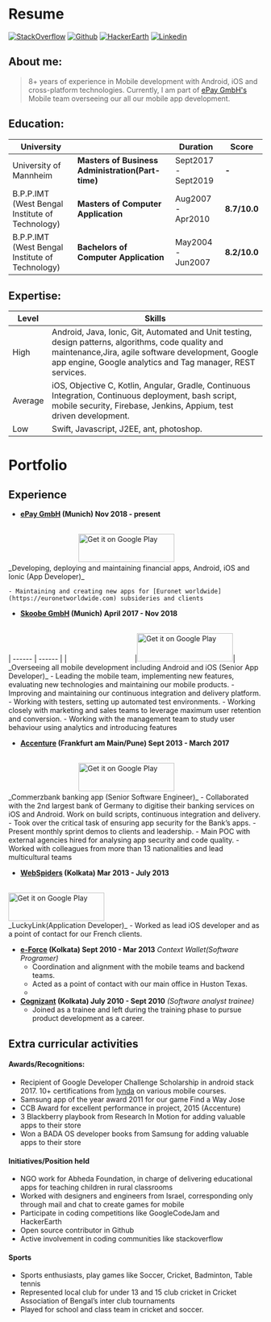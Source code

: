 
# Resume
[![StackOverflow](https://img.shields.io/badge/StackOverflow-Profile-orange.svg?square&logo=stackoverflow)](https://stackoverflow.com/users/838355/ir2pid) [![Github](https://img.shields.io/badge/Github-Profile-black.svg?style=square&logo=github)](https://github.com/ir2pid/) [![HackerEarth](https://img.shields.io/badge/Hacker_Earth-Profile-blue.svg?style=square&logo=hackster)](https://www.hackerearth.com/@ir2pid) [![Linkedin](https://img.shields.io/badge/Linkedin-Profile-informational.svg?style=square&logo=linkedin)](https://linkedin.com/in/ir2pid/)



## About me:
> 8+ years of experience in Mobile development with Android, iOS and cross-platform technologies. Currently, I am part of [ePay GmbH's](http://www.epay.de) Mobile team overseeing our all our mobile app development.

## Education:

| University | | Duration | Score|
| ------ | ------ | ------ | ------ |
| University of Mannheim| **Masters of Business Administration(Part-time)** | Sept2017 - Sept2019 | **-** |
| B.P.P.IMT (West Bengal Institute of Technology)| **Masters of Computer Application** | Aug2007 - Apr2010 | **8.7/10.0** |
| B.P.P.IMT (West Bengal Institute of Technology) | **Bachelors of Computer Application** | May2004 - Jun2007 | **8.2/10.0** |

## Expertise:

| Level | Skills|
| ------ | ------ |
|High|Android, Java, Ionic, Git, Automated and Unit testing, design patterns, algorithms, code quality and maintenance,Jira, agile software development, Google app engine, Google analytics and Tag manager, REST services.|
|Average|iOS, Objective C, Kotlin, Angular, Gradle, Continuous Integration, Continuous deployment, bash script, mobile security, Firebase, Jenkins, Appium, test driven development.|
|Low|Swift, Javascript, J2EE, ant, photoshop.|

# Portfolio


## Experience

- **[ePay GmbH](http://www.epay.de) (Munich) Nov 2018 - present** 
<br>
<a href="https://itunes.apple.com/de/app/lendstar-geld-senden/id639206003?mt=8" style="display:inline-block;overflow:hidden;background:url(https://linkmaker.itunes.apple.com/de-de/badge-lrg.svg?releaseDate=2013-04-26&kind=iossoftware&bubble=ios_apps) no-repeat;width:135px;height:40px;"></a> <a href="https://play.google.com/store/apps/details?id=com.lendstar.app&hl=de&pcampaignid=MKT-Other-global-all-co-prtnr-py-PartBadge-Mar2515-1"><img alt="Get it on Google Play" src="https://play.google.com/intl/en_us/badges/images/generic/en_badge_web_generic.png" style="width:190px;height:56px;" /></a>
<br>
 _Developing, deploying and maintaining financial apps, Android, iOS and Ionic (App Developer)_

    - Maintaining and creating new apps for [Euronet worldwide](https://euronetworldwide.com) subsideries and clients
    
    
- **[Skoobe GmbH](http://www.skoobe.de) (Munich) April 2017 - Nov 2018** 
<br>
| ------ | ------ | 
|<a href="https://itunes.apple.com/fr/app/commerzbank-banking/id366609901?mt=8" style="display:inline-block;overflow:hidden;background:url(https://linkmaker.itunes.apple.com/de-de/badge-lrg.svg?releaseDate=2010-04-13&kind=iossoftware&bubble=ios_apps) no-repeat;width:135px;height:40px;"></a>|<a href="https://play.google.com/store/apps/details?id=net.skoobe.reader&hl=en&pcampaignid=MKT-Other-global-all-co-prtnr-py-PartBadge-Mar2515-1"><img alt="Get it on Google Play" src="https://play.google.com/intl/en_us/badges/images/generic/en_badge_web_generic.png" style="width:190px;height:56px;"/></a>| 
<br>
_Overseeing all mobile development including Android and iOS (Senior App Developer)_
    - Leading the mobile team, implementing new features, evaluating new technologies and maintaining our mobile products. 
    - Improving and maintaining our continuous integration and delivery platform.
    - Working with testers, setting up automated test environments.
    - Working closely with marketing and sales teams to leverage maximum user retention and conversion.
    - Working with the management team to study user behaviour using analytics and introducing features
    
- **[Accenture](https://www.accenture.com/in-en/company) (Frankfurt am Main/Pune) Sept 2013 - March 2017** 
<br>
<a href="https://itunes.apple.com/de/app/commerzbank-banking/id366609901?mt=8" style="display:inline-block;overflow:hidden;background:url(https://linkmaker.itunes.apple.com/de-de/badge-lrg.svg?releaseDate=2010-04-13&kind=iossoftware&bubble=ios_apps) no-repeat;width:135px;height:40px;"></a> <a href="https://play.google.com/store/apps/details?id=de.commerzbanking.mobil&hl=en&pcampaignid=MKT-Other-global-all-co-prtnr-py-PartBadge-Mar2515-1"><img alt="Get it on Google Play" src="https://play.google.com/intl/en_us/badges/images/generic/en_badge_web_generic.png" style="width:190px;height:56px;"/></a>
<br>
 _Commerzbank banking app (Senior Software Engineer)_
    - Collaborated with the 2nd largest bank of Germany to digitise their banking services on iOS and Android. Work on build scripts, continuous integration and delivery.
    - Took over the critical task of ensuring app security for the Bank’s apps.
    - Present monthly sprint demos to clients and leadership.
    - Main POC with external agencies hired for analysing app security and code quality.
    - Worked with colleagues from more than 13 nationalities and lead multicultural teams

- **[WebSpiders](https://www.webspiders.com/) (Kolkata) Mar 2013 - July 2013** 
<br>
<a href="https://play.google.com/store/apps/details?id=karma.scommerce.bmk&hl=en&pcampaignid=MKT-Other-global-all-co-prtnr-py-PartBadge-Mar2515-1" ><img alt="Get it on Google Play" src="https://play.google.com/intl/en_us/badges/images/generic/en_badge_web_generic.png" style="width:190px;height:56px;"/></a> 
<br>
_LuckyLink(Application Developer)_
    - Worked as lead iOS developer and as a point of contact for our French clients.

- **[e-Force](https://www.bloomberg.com/research/stocks/private/snapshot.asp?privcapId=27925) (Kolkata) Sept 2010 - Mar 2013** 
 _Context Wallet(Software Programer)_
    - Coordination and alignment with the mobile teams and backend teams. 
    - Acted as a point of contact with our main office in Huston Texas.
    - 
- **[Cognizant](https://www.cognizant.com/en_us) (Kolkata) July 2010 - Sept 2010** 
 _(Software analyst trainee)_
    - Joined as a trainee and left during the training phase to pursue product development as a career.
    
## Extra curricular activities
#### Awards/Recognitions:

- Recipient of Google Developer Challenge Scholarship in android stack 2017. 10+ certifications from  [lynda](http://www.lynda.com) on various mobile courses.
- Samsung app of the year award 2011 for our game Find a Way Jose
- CCB Award for excellent performance in project, 2015 (Accenture)
- 3 Blackberry playbook from Research In Motion for adding valuable apps to their store
- Won a BADA OS developer books from Samsung for adding valuable apps to their store


#### Initiatives/Position held
- NGO work for Abheda Foundation, in charge of delivering educational apps for teaching children in rural classrooms 
- Worked with designers and engineers from Israel, corresponding only through mail and chat to create games for mobile 
- Participate in coding competitions like GoogleCodeJam and HackerEarth
- Open source contributor in Github
- Active involvement in coding communities like stackoverflow

#### Sports
- Sports enthusiasts, play games like Soccer, Cricket, Badminton, Table tennis
- Represented local club for under 13 and 15 club cricket in Cricket Association of Bengal’s inter club tournaments 
- Played for school and class team in cricket and soccer.

